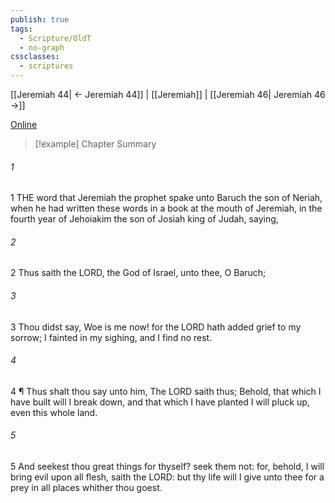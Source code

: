 ```yaml
---
publish: true
tags:
  - Scripture/OldT
  - no-graph
cssclasses:
  - scriptures
---
```

[[Jeremiah 44| ← Jeremiah 44]] | [[Jeremiah]] | [[Jeremiah 46| Jeremiah 46 →]]

[Online](https://churchofjesuschrist.org/study/scriptures/ot/jer/45?lang=eng)

>[!example] Chapter Summary
>
###### 1
1 THE word that Jeremiah the prophet spake unto Baruch the son of Neriah, when he had written these words in a book at the mouth of Jeremiah, in the fourth year of Jehoiakim the son of Josiah king of Judah, saying,
###### 2
2 Thus saith the LORD, the God of Israel, unto thee, O Baruch;
###### 3
3 Thou didst say, Woe is me now!  for the LORD hath added grief to my sorrow; I fainted in my sighing, and I find no rest.
###### 4
4 ¶ Thus shalt thou say unto him, The LORD saith thus; Behold, that which I have built will I break down, and that which I have planted I will pluck up, even this whole land.
###### 5
5 And seekest thou great things for thyself?  seek them not: for, behold, I will bring evil upon all flesh, saith the LORD: but thy life will I give unto thee for a prey in all places whither thou goest.



